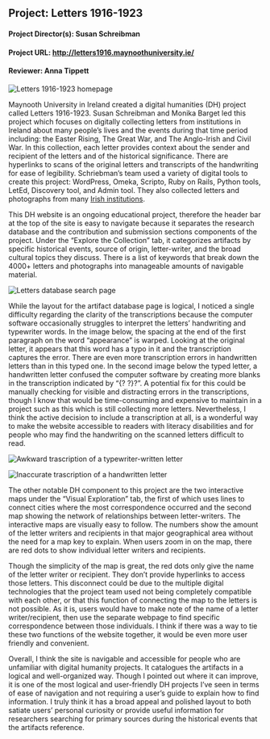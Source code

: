 ## Project: Letters 1916-1923 ##
#### Project Director(s): Susan Schreibman ####
#### Project URL: http://letters1916.maynoothuniversity.ie/ ####
#### Reviewer: Anna Tippett ####

![Letters 1916-1923 homepage](https://atippett8.github.io/anna-tippett-CNU/images/letterhomepage.png)

Maynooth University in Ireland created a digital humanities (DH) project called Letters 1916-1923. 
Susan Schreibman and Monika Barget led this project which focuses on digitally collecting letters from 
institutions in Ireland about many people’s lives and the events during that time period including: the 
Easter Rising, The Great War, and The Anglo-Irish and Civil War. In this collection, each letter provides 
context about the sender and recipient of the letters and of the historical significance. There are hyperlinks 
to scans of the original letters and transcripts of the handwriting for ease of legibility. Schriebman’s 
team used a variety of digital tools to create this project: WordPress, Omeka, Scripto, Ruby on Rails, Python 
tools, LetEd, Discovery tool, and Admin tool. They also collected letters and photographs from many
[Irish institutions](http://letters1916.maynoothuniversity.ie/wp-post/about%2Finstitutions).

This DH website is an ongoing educational project, therefore the header bar at the top of the site is 
easy to navigate because it separates the research database and the contribution and submission sections 
components of the project. Under the “Explore the Collection” tab, it categorizes artifacts by specific 
historical events, source of origin, letter-writer, and the broad cultural topics they discuss. There is a 
list of keywords that break down the 4000+ letters and photographs into manageable amounts of navigable material. 

![Letters database search page](https://atippett8.github.io/anna-tippett-CNU/images/letterssearchpage.png)

While the layout for the artifact database page is logical, I noticed a single difficulty regarding the clarity
of the transcriptions because the computer software occasionally struggles to interpret the letters’ handwriting 
and typewriter words. In the image below, the spacing at the end of the first paragraph on the word “appearance” 
is warped. Looking at the original letter, it appears that this word has a typo in it and the transcription captures 
the error. There are even more transcription errors in handwritten letters than in this typed one. In the second image 
below the typed letter, a handwritten letter confused the computer software by creating more blanks in the transcription 
indicated by “{? ?}?”. A potential fix for this could be manually checking for visible and distracting errors in the 
transcriptions, though I know that would be time-consuming and expensive to maintain in a project such as this which is 
still collecting more letters. Nevertheless, I think the active decision to include a transcription at all, is a wonderful 
way to make the website accessible to readers with literacy disabilities and for people who may find the handwriting on 
the scanned letters difficult to read.

![Awkward trascription of a typewriter-written letter](https://atippett8.github.io/anna-tippett-CNU/images/lettertrascriptionbad.png)

![Inaccurate trascription of a handwritten letter](https://atippett8.github.io/anna-tippett-CNU/images/2lettertranscriptionbad.png)

The other notable DH component to this project are the two interactive maps under the “Visual Exploration” tab, 
the first of which uses lines to connect cities where the most correspondence occurred and the second map showing 
the network of relationships between letter-writers. The interactive maps are visually easy to follow. The numbers 
show the amount of the letter writers and recipients in that major geographical area without the need for a map key 
to explain. When users zoom in on the map, there are red dots to show individual letter writers and recipients. 

Though the simplicity of the map is great, the red dots only give the name of the letter writer or recipient. 
They don’t provide hyperlinks to access those letters. This disconnect could be due to the multiple digital technologies 
that the project team used not being completely compatible with each other, or that this function of connecting the 
map to the letters is not possible. As it is, users would have to make note of the name of a letter writer/recipient, 
then use the separate webpage to find specific correspondence between those individuals. I think if there was a way 
to tie these two functions of the website together, it would be even more user friendly and convenient.

Overall, I think the site is navigable and accessible for people who are unfamiliar with digital humanity projects. 
It catalogues the artifacts in a logical and well-organized way. Though I pointed out where it can improve, it is one 
of the most logical and user-friendly DH projects I’ve seen in terms of ease of navigation and not requiring a user’s 
guide to explain how to find information. I truly think it has a broad appeal and polished layout to both satiate users’ 
personal curiosity or provide useful information for researchers searching for primary sources during the historical 
events that the artifacts reference.
